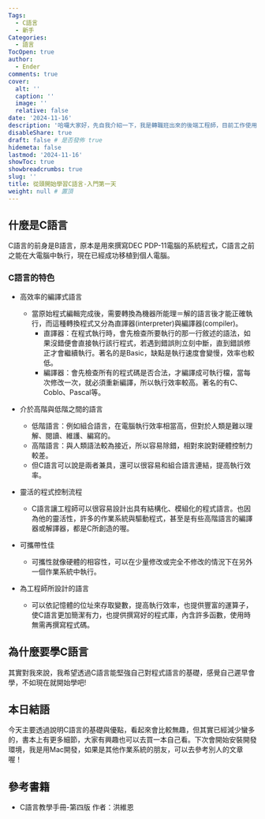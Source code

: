```yaml
---
Tags: 
  - C語言
  - 新手
Categories:
  - 語言
TocOpen: true
author:
  - Ender
comments: true
cover:
  alt: ''
  caption: ''
  image: ''
  relative: false
date: '2024-11-16'
description: '哈囉大家好，先自我介紹一下，我是轉職班出來的後端工程師，目前工作使用Laravel框架去開發，搭建此部落格是為了記錄自己學習，也希望分享給其他人，如果有誤歡迎跟我說。' # 開頭簡介
disableShare: true
draft: false # 是否發佈 true
hidemeta: false
lastmod: '2024-11-16'
showToc: true
showbreadcrumbs: true
slug: ''
title: 從頭開始學習C語言-入門第一天
weight: null # 置頂
---
```

## 什麼是C語言

C語言的前身是B語言，原本是用來撰寫DEC PDP-11電腦的系統程式，C語言之前之能在大電腦中執行，現在已經成功移植到個人電腦。

### C語言的特色

* 高效率的編譯式語言
    * 當原始程式編輯完成後，需要轉換為機器所能理＝解的語言後才能正確執行，而這種轉換程式又分為直譯器(interpreter)與編譯器(compiler)。
        * 直譯器：在程式執行時，會先檢查所要執行的那一行敘述的語法，如果沒錯便會直接執行該行程式，若遇到錯誤則立刻中斷，直到錯誤修正才會繼續執行。著名的是Basic，缺點是執行速度會變慢，效率也較低。
        * 編譯器：會先檢查所有的程式碼是否合法，才編譯成可執行檔，當每次修改一次，就必須重新編譯，所以執行效率較高。著名的有C、Coblo、Pascal等。

* 介於高階與低階之間的語言
    * 低階語言：例如組合語言，在電腦執行效率相當高，但對於人類是難以理解、閱讀、維護、編寫的。
    * 高階語言：與人類語法較為接近，所以容易除錯，相對來說對硬體控制力較差。
    * 但C語言可以說是兩者兼具，還可以很容易和組合語言連結，提高執行效率。

* 靈活的程式控制流程
    * C語言讓工程師可以很容易設計出具有結構化、模組化的程式語言。也因為他的靈活性，許多的作業系統與驅動程式，甚至是有些高階語言的編譯器或解譯器，都是C所創造的喔。

* 可攜帶性佳
    * 可攜性就像硬體的相容性，可以在少量修改或完全不修改的情況下在另外一個作業系統中執行。

* 為工程師所設計的語言
    * 可以依記憶體的位址來存取變數，提高執行效率，也提供豐富的運算子，使C語言更加簡潔有力，也提供撰寫好的程式庫，內含許多函數，使用時無需再撰寫程式碼。

## 為什麼要學C語言

其實對我來說，我希望透過C語言能堅強自己對程式語言的基礎，感覺自己遲早會學，不如現在就開始學吧!

## 本日結語

今天主要透過說明C語言的基礎與優點，看起來會比較無趣，但其實已經減少蠻多的，書本上有更多細節，大家有興趣也可以去買一本自己看。下次會開始安裝開發環境，我是用Mac開發，如果是其他作業系統的朋友，可以去參考別人的文章喔！


## 參考書籍

* C語言教學手冊-第四版 作者：洪維恩




